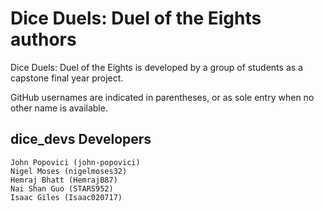 # Dice Duels: Duel of the Eights authors

Dice Duels: Duel of the Eights is developed by a group of students as a
capstone final year project.

GitHub usernames are indicated in parentheses, or as sole entry when no other
name is available.

## dice_devs Developers

    John Popovici (john-popovici)
    Nigel Moses (nigelmoses32)
    Hemraj Bhatt (HemrajB87)
    Nai Shan Guo (STARS952)
    Isaac Giles (Isaac020717)